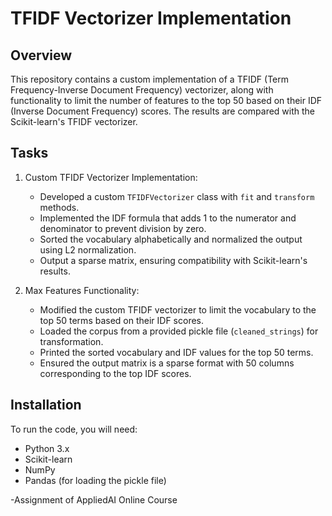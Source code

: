 # TFIDF Vectorizer Implementation

## Overview
This repository contains a custom implementation of a TFIDF (Term Frequency-Inverse Document Frequency) vectorizer, along with functionality to limit the number of features to the top 50 based on their IDF (Inverse Document Frequency) scores. The results are compared with the Scikit-learn's TFIDF vectorizer.

## Tasks 
1. Custom TFIDF Vectorizer Implementation:
   - Developed a custom `TFIDFVectorizer` class with `fit` and `transform` methods.
   - Implemented the IDF formula that adds 1 to the numerator and denominator to prevent division by zero.
   - Sorted the vocabulary alphabetically and normalized the output using L2 normalization.
   - Output a sparse matrix, ensuring compatibility with Scikit-learn's results.

2. Max Features Functionality:
   - Modified the custom TFIDF vectorizer to limit the vocabulary to the top 50 terms based on their IDF scores.
   - Loaded the corpus from a provided pickle file (`cleaned_strings`) for transformation.
   - Printed the sorted vocabulary and IDF values for the top 50 terms.
   - Ensured the output matrix is a sparse format with 50 columns corresponding to the top IDF scores.

## Installation
To run the code, you will need:
- Python 3.x
- Scikit-learn
- NumPy
- Pandas (for loading the pickle file)

-Assignment of AppliedAI Online Course 
